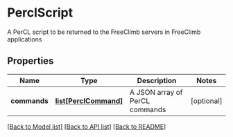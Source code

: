 # PerclScript

A PerCL script to be returned to the FreeClimb servers in FreeClimb applications
## Properties
Name | Type | Description | Notes
------------ | ------------- | ------------- | -------------
**commands** | [**list[PerclCommand]**](PerclCommand.md) | A JSON array of PerCL commands | [optional] 

[[Back to Model list]](../README.md#documentation-for-models) [[Back to API list]](../README.md#documentation-for-api-endpoints) [[Back to README]](../README.md)


